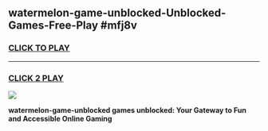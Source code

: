 
## watermelon-game-unblocked-Unblocked-Games-Free-Play #mfj8v
<h3>
<a href="https://us.freeplayer.one?title=watermelon-game-unblocked&ref=9M">CLICK TO PLAY</a></h3>
<hr>

<h3>
<a href="https://us.freeplayer.one?title=watermelon-game-unblocked&ref=9M">CLICK 2 PLAY</a>
  
</h3>

<a href="https://us.freeplayer.one?title=watermelon-game-unblocked&ref=9M"><img src="https://clearcache.store/games.png"></a>


**watermelon-game-unblocked games unblocked: Your Gateway to Fun and Accessible Online Gaming**
